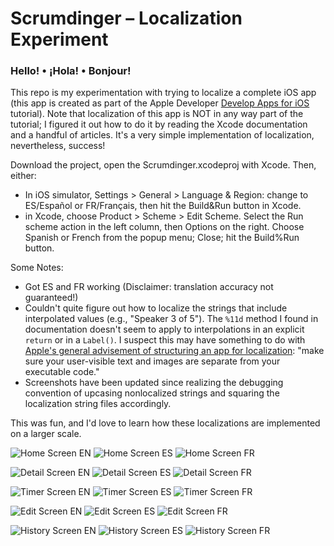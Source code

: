 # Scrumdinger – Localization Experiment

### Hello! • ¡Hola! • Bonjour!

This repo is my experimentation with trying to localize a complete iOS app (this app is created as part of the Apple Developer [Develop Apps for iOS](https://developer.apple.com/tutorials/app-dev-training) tutorial). Note that localization of this app is NOT in any way part of the tutorial; I figured it out how to do it by reading the Xcode documentation and a handful of articles. It's a very simple implementation of localization, nevertheless, success!

Download the project, open the Scrumdinger.xcodeproj with Xcode. Then, either:

* In iOS simulator, Settings > General > Language & Region: change to ES/Español or FR/Français, then hit the Build&Run button in Xcode.
* in Xcode, choose Product > Scheme > Edit Scheme. Select the Run scheme action in the left column, then Options on the right. Choose Spanish or French from the popup menu; Close; hit the Build%Run button.

Some Notes:

* Got ES and FR working (Disclaimer: translation accuracy not guaranteed!)
* Couldn't quite figure out how to localize the strings that include interpolated values (e.g., "Speaker 3 of 5"). The `%11d` method I found in documentation doesn't seem to apply to interpolations in an explicit `return` or in a `Label()`. I suspect this may have something to do with [Apple's general advisement of structuring an app for localization](https://developer.apple.com/localization/#structure): "make sure your user-visible text and images are separate from your executable code." 
* Screenshots have been updated since realizing the debugging convention of upcasing nonlocalized strings and squaring the localization string files accordingly.

This was fun, and I'd love to learn how these localizations are implemented on a larger scale.

![Home Screen EN](http://s-blais.com/assets/scrumdinger-localized/Home-EN.png)
![Home Screen ES](http://s-blais.com/assets/scrumdinger-localized/Home-ES.png)
![Home Screen FR](http://s-blais.com/assets/scrumdinger-localized/Home-FR.png)


![Detail Screen EN](http://s-blais.com/assets/scrumdinger-localized/Detail-EN.png)
![Detail Screen ES](http://s-blais.com/assets/scrumdinger-localized/Detail-ES.png)
![Detail Screen FR](http://s-blais.com/assets/scrumdinger-localized/Detail-FR.png)

![Timer Screen EN](http://s-blais.com/assets/scrumdinger-localized/Timer-EN.png)
![Timer Screen ES](http://s-blais.com/assets/scrumdinger-localized/Timer-ES.png)
![Timer Screen FR](http://s-blais.com/assets/scrumdinger-localized/Timer-FR.png)


![Edit Screen EN](http://s-blais.com/assets/scrumdinger-localized/Edit-EN.png)
![Edit Screen ES](http://s-blais.com/assets/scrumdinger-localized/Edit-ES.png)
![Edit Screen FR](http://s-blais.com/assets/scrumdinger-localized/Edit-FR.png)

![History Screen EN](http://s-blais.com/assets/scrumdinger-localized/History-EN.png)
![History Screen ES](http://s-blais.com/assets/scrumdinger-localized/History-ES.png)
![History Screen FR](http://s-blais.com/assets/scrumdinger-localized/History-FR.png)